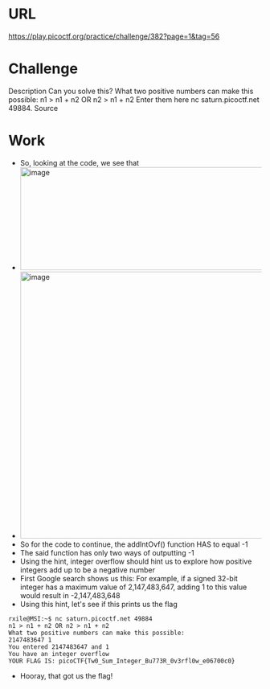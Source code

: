 # URL
https://play.picoctf.org/practice/challenge/382?page=1&tag=56

# Challenge
Description
Can you solve this?
What two positive numbers can make this possible: n1 > n1 + n2 OR n2 > n1 + n2
Enter them here nc saturn.picoctf.net 49884. Source

# Work
* So, looking at the code, we see that
* <img width="587" height="205" alt="image" src="https://github.com/user-attachments/assets/17532e63-7b97-49fb-9584-eff12356e6c8" />
* <img width="875" height="531" alt="image" src="https://github.com/user-attachments/assets/59a163a1-c006-40bd-8467-7b499062c27f" />
* So for the code to continue, the addIntOvf() function HAS to equal -1
* The said function has only two ways of outputting -1
* Using the hint, integer overflow should hint us to explore how positive integers add up to be a negative number
* First Google search shows us this: For example, if a signed 32-bit integer has a maximum value of 2,147,483,647, adding 1 to this value would result in -2,147,483,648
* Using this hint, let's see if this prints us the flag
```
rxile@MSI:~$ nc saturn.picoctf.net 49884
n1 > n1 + n2 OR n2 > n1 + n2
What two positive numbers can make this possible:
2147483647 1
You entered 2147483647 and 1
You have an integer overflow
YOUR FLAG IS: picoCTF{Tw0_Sum_Integer_Bu773R_0v3rfl0w_e06700c0}
```
* Hooray, that got us the flag!


